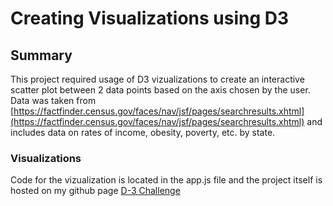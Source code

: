# Creating Visualizations using D3

## Summary
This project required usage of D3 vizualizations to create an interactive scatter plot between 2 data points based on the axis chosen by the user. Data was taken from [https://factfinder.census.gov/faces/nav/jsf/pages/searchresults.xhtml](https://factfinder.census.gov/faces/nav/jsf/pages/searchresults.xhtml) and includes data on rates of income, obesity, poverty, etc. by state. 

### Visualizations 
Code for the vizualization is located in the app.js file and the project itself is hosted on my github page [D-3 Challenge](https://jenilam.github.io/D3-Challenge/)

